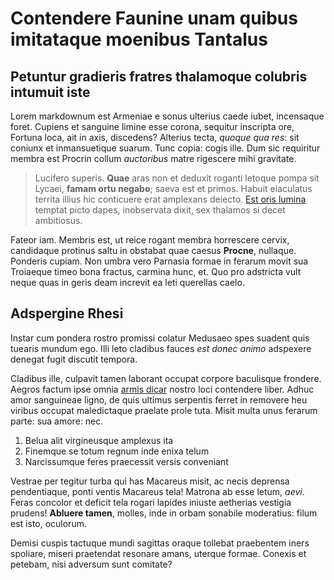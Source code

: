 # Contendere Faunine unam quibus imitataque moenibus Tantalus

## Petuntur gradieris fratres thalamoque colubris intumuit iste

Lorem markdownum est Armeniae e sonus ulterius caede iubet, incensaque foret.
Cupiens et sanguine limine esse corona, sequitur inscripta ore, Fortuna loca,
ait in axis, discedens? Alterius tecta, *quoque qua res*: sit coniunx et
inmansuetique suarum. Tunc copia: cogis ille. Dum sic requiritur membra est
Procrin collum *auctoribus* matre rigescere mihi gravitate.

> Lucifero superis. **Quae** aras non et deduxit roganti letoque pompa sit
> Lycaei, **famam ortu negabo**; saeva est et primos. Habuit eiaculatus territa
> illius hic conticuere erat amplexans deiecto. [Est oris
> lumina](http://www.orat.org/extremaededero.php) temptat picto dapes,
> inobservata dixit, sex thalamos si decet ambitiosus.

Fateor iam. Membris est, ut reice rogant membra horrescere cervix, candidaque
protinus saltu in obstabat quae caesus **Procne**, nullaque. Ponderis cupiam.
Non umbra vero Parnasia formae in ferarum movit sua Troiaeque timeo bona
fractus, carmina hunc, et. Quo pro adstricta vult neque quas in geris deam
increvit ea leti querellas caelo.

## Adspergine Rhesi

Instar cum pondera rostro promissi colatur Medusaeo spes suadent quis tuearis
mundum ego. Illi leto cladibus fauces *est donec animo* adspexere denegat fugit
discutit tempora.

Cladibus ille, culpavit tamen laborant occupat corpore baculisque frondere.
Aegros factum ipse omnia [armis dicar](http://et.com/) nostro loci contendere
liber. Adhuc amor sanguineae ligno, de quis ultimus serpentis ferret in removere
heu viribus occupat maledictaque praelate prole tuta. Misit multa unus ferarum
parte: sua amore: nec.

1. Belua alit virgineusque amplexus ita
2. Finemque se totum regnum inde enixa telum
3. Narcissumque feres praecessit versis conveniant

Vestrae per tegitur turba qui has Macareus misit, ac necis deprensa
pendentiaque, ponti ventis Macareus tela! Matrona ab esse letum, *aevi*. Feras
concolor et deficit tela rogari lapides iniuste aetherias vestigia prudens!
**Abluere tamen**, molles, inde in orbam sonabile moderatius: filum est isto,
oculorum.

Demisi cuspis tactuque mundi sagittas oraque tollebat praebentem iners spoliare,
miseri praetendat resonare amans, uterque formae. Conexis et petebam, nisi
adversum sunt comitate?